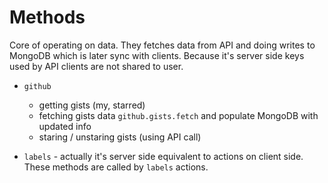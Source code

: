 # Methods

Core of operating on data. They fetches data from API and doing writes to MongoDB which is later sync with clients. Because it's server side keys used by API clients are not shared to user.

*   `github`
 
    * getting gists (my, starred)
    * fetching gists data `github.gists.fetch` and populate MongoDB with updated info
    * staring / unstaring gists (using API call)

*   `labels` - actually it's server side equivalent to actions on client side. These methods are called by `labels` actions.
